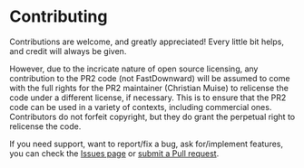 # Contributing

Contributions are welcome, and greatly appreciated! Every little bit helps, and credit will always be given.

However, due to the incricate nature of open source licensing, any contribution to the PR2 code (not FastDownward)
will be assumed to come with the full rights for the PR2 maintainer (Christian Muise) to relicense the code under
a different license, if necessary. This is to ensure that the PR2 code can be used in a variety of contexts, including
commercial ones. Contributors do not forfeit copyright, but they do grant the perpetual right to relicense the code.

If you need support, want to report/fix a bug, ask for/implement features, you can check the
[Issues page](https://github.com/QuMuLab/pr2/issues)
or [submit a Pull request](https://github.com/QuMuLab/pr2/pulls).
